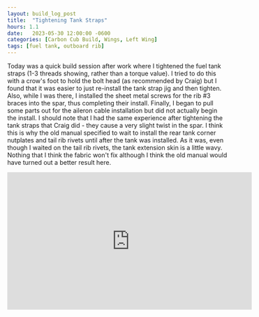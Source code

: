 ```yaml
---
layout: build_log_post
title:  "Tightening Tank Straps"
hours: 1.1
date:   2023-05-30 12:00:00 -0600
categories: [Carbon Cub Build, Wings, Left Wing]
tags: [fuel tank, outboard rib]
---
```


Today was a quick build session after work where I tightened the fuel tank straps (1-3 threads showing, rather than a torque value). I tried to do this with a crow's foot to hold the bolt head (as recommended by Craig) but I found that it was easier to just re-install the tank strap jig and then tighten. Also, while I was there, I installed the sheet metal screws for the rib #3 braces into the spar, thus completing their install. Finally, I began to pull some parts out for the aileron cable installation but did not actually begin the install. I should note that I had the same experience after tightening the tank straps that Craig did - they cause a very slight twist in the spar. I think this is why the old manual specified to wait to install the rear tank corner nutplates and tail rib rivets until after the tank was installed. As it was, even though I waited on the tail rib rivets, the tank extension skin is a little wavy. Nothing that I think the fabric won't fix although I think the old manual would have turned out a better result here.

<iframe width="560" height="315" src="https://www.youtube.com/embed/cY2Q0_Fw5hU" title="YouTube video player" frameborder="0" allow="accelerometer; autoplay; clipboard-write; encrypted-media; gyroscope; picture-in-picture; web-share" allowfullscreen></iframe>

[^section-58-ref]: Wing Manual (EX-2/EX-3) CK-KM301 Rev B, Section 58
